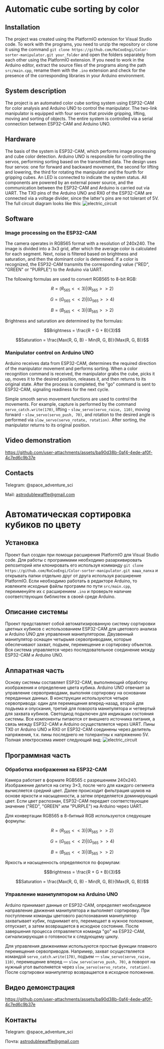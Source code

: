 # Automatic cube sorting by color

## Installation

The project was created using the PlatformIO extension for Visual Studio code. To work with the programs, you need to unzip the repository or clone it using the command `git clone https://github.com/RoCooEngi/Color-sorter-manipulator.git your_folder` and open the folders separately from each other using the PlatformIO extension. If you need to work in the Arduino editor, extract the source files of the programs along the path `src/main.cpp`, rename them with the `.ino` extension and check for the presence of the corresponding libraries in your Arduino environment.

## System description

The project is an automated color cube sorting system using ESP32-CAM for color analysis and Arduino UNO to control the manipulator. The two-link manipulator is equipped with four servos that provide gripping, lifting, moving and sorting of objects. The entire system is controlled via a serial connection between ESP32-CAM and Arduino UNO.

## Hardware

The basis of the system is ESP32-CAM, which performs image processing and cube color detection. Arduino UNO is responsible for controlling the servos, performing sorting based on the transmitted data. The design uses four servos: one for forward and backward movement, the second for lifting and lowering, the third for rotating the manipulator and the fourth for gripping cubes. An LED is connected to indicate the system status. All components are powered by an external power source, and the communication between the ESP32-CAM and Arduino is carried out via UART. The TX0 pins of the Arduino UNO and RX0 of the ESP32-CAM are connected via a voltage divider, since the latter's pins are not tolerant of 5V.
The full circuit diagram looks like this:
![electric_circuit](https://github.com/user-attachments/assets/cb6cf936-5b37-4d64-9713-ac0db1b1ef87)

## Software

### Image processing on the ESP32-CAM

The camera operates in RGB565 format with a resolution of 240x240. The image is divided into a 3x3 grid, after which the average color is calculated for each segment. Next, noise is filtered based on brightness and saturation, and then the dominant color is determined. If a color is recognized, the ESP32-CAM transmits the corresponding value ("RED", "GREEN" or "PURPLE") to the Arduino via UART.

The following formulas are used to convert RGB565 to 8-bit RGB:

$$R = (R_{565} << 3) | (R_{565} >> 2)$$

$$G = (G_{565} << 2) | (G_{565} >> 4)$$

$$B = (B_{565} << 3) | (B_{565} >> 2)$$

Brightness and saturation are determined by the formulas:

$$Brightness = \frac{R + G + B}{3}$$

$$Saturation = \frac{Max(R, G, B) - Min(R, G, B)}{Max(R, G, B)}$$

### Manipulator control on Arduino UNO

Arduino receives data from ESP32-CAM, determines the required direction of the manipulator movement and performs sorting. When a color recognition command is received, the manipulator grabs the cube, picks it up, moves it to the desired position, releases it, and then returns to its original state. After the process is completed, the "go" command is sent to ESP32-CAM, signaling readiness for the next cycle.

Simple smooth servo movement functions are used to control the movements. For example, capture is performed by the command `servo_catch.write(170)`, lifting - `slow_servo(servo_raise, 110)`, moving forward - `slow_servo(servo_push, 70)`, and rotation to the desired angle is performed via `slow_servo(servo_rotate, rotation)`. After sorting, the manipulator returns to its original position.

## Video demonstration

https://github.com/user-attachments/assets/ba90d38b-0af4-4ede-af0f-4c7ed6c9b37e

## Contacts

Telegram: @space_adventure_sci

Mail: astrodublewaffle@gmail.com





# Автоматическая сортировка кубиков по цвету

## Установка

Проект был создан при помощи расширения PlatformIO для Visual Studio code. Для работы с программами необходимо разархивировать репозиторий или клонировать его используя комманду `git clone https://github.com/RoCooEngi/Color-sorter-manipulator.git ваша_папка` и открывать папки отдельно друг от друга используя расширение PlatformIO. Если необходимо работать в редакторе Arduino, то извлеките исходные файлы программ по пути `src/main.cpp`, переименуйте их с расширением `.ino` и проверьте наличие соответствующих библиотек в своей среде Arduino.

## Описание системы

Проект представляет собой автоматизированную систему сортировки цветных кубиков с использованием ESP32-CAM для цветового анализа и Arduino UNO для управления манипулятором. Двузвенный манипулятор оснащен четырьмя сервоприводами, которые обеспечивают захват, подъем, перемещение и сортировку объектов. Вся система управляется через последовательное соединение между ESP32-CAM и Arduino UNO.

## Аппаратная часть

Основу системы составляет ESP32-CAM, выполняющий обработку изображения и определение цвета кубика. Arduino UNO отвечает за управление сервоприводами, выполняя сортировку на основании переданных данных. В конструкции используются четыре сервопривода: один для перемещения вперед-назад, второй для подъема и опускания, третий для поворота манипулятора и четвертый для захвата кубиков. Светодиод подключен для индикации состояния системы. Все компоненты питаются от внешнего источника питания, а связь между ESP32-CAM и Arduino осуществляется через UART. Пины TX0 от Arduino UNO и RX0 от ESP32-CAM соединены через делитель напряжения, т.к. пины последнего не толерантны к напряжению 5V.
Полная электросхема имеет следующий вид:
![electric_circuit](https://github.com/user-attachments/assets/cb6cf936-5b37-4d64-9713-ac0db1b1ef87)


## Программная часть

### Обработка изображения на ESP32-CAM

Камера работает в формате RGB565 с разрешением 240x240. Изображение делится на сетку 3×3, после чего для каждого сегмента вычисляется средний цвет. Далее происходит фильтрация шумов на основе яркости и насыщенности, а затем определяется доминирующий цвет. Если цвет распознан, ESP32-CAM передает соответствующее значение ("RED", "GREEN" или "PURPLE") на Arduino через UART.

Для конвертации RGB565 в 8-битный RGB используются следующие формулы:

$$R = (R_{565} << 3) | (R_{565} >> 2)$$

$$G = (G_{565} << 2) | (G_{565} >> 4)$$

$$B = (B_{565} << 3) | (B_{565} >> 2)$$

Яркость и насыщенность определяются по формулам:

$$Brightness = \frac{R + G + B}{3}$$

$$Saturation = \frac{Max(R, G, B) - Min(R, G, B)}{Max(R, G, B)}$$

### Управление манипулятором на Arduino UNO

Arduino принимает данные от ESP32-CAM, определяет необходимое направление движения манипулятора и выполняет сортировку. При поступлении команды цветового распознавания манипулятор захватывает кубик, поднимает его, перемещает в нужное положение, отпускает, а затем возвращается в исходное состояние. После завершения процесса отправляется команда "go" на ESP32-CAM, сигнализирующая о готовности к следующему циклу.

Для управления движениями используются простые функции плавного перемещения сервоприводов. Например, захват осуществляется командой `servo_catch.write(170)`, подъем — `slow_servo(servo_raise, 110)`, перемещение вперед — `slow_servo(servo_push, 70)`, а поворот на нужный угол выполняется через `slow_servo(servo_rotate, rotation)`. После сортировки манипулятор возвращается в исходное положение.

## Видео демонстрация

https://github.com/user-attachments/assets/ba90d38b-0af4-4ede-af0f-4c7ed6c9b37e

## Контакты

Telegram: @space_adventure_sci

Почта: astrodublewaffle@gmail.com

